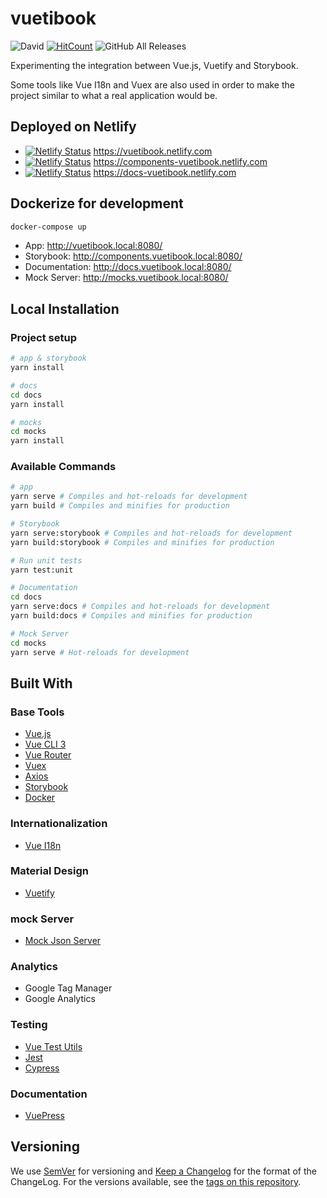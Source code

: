 # vuetibook

![David](https://img.shields.io/david/jsilva-pt/vuetibook.svg)
[![HitCount](http://hits.dwyl.io/j-silva/vuetibook.svg)](http://hits.dwyl.io/j-silva/vuetibook)
![GitHub All Releases](https://img.shields.io/github/downloads/jsilva-pt/vuetibook/total.svg)

Experimenting the integration between Vue.js, Vuetify and Storybook.

Some tools like Vue I18n and Vuex are also used in order to make the project similar
to what a real application would be.

## Deployed on Netlify
- [![Netlify Status](https://api.netlify.com/api/v1/badges/27f26b57-41de-4cc7-8e15-b1db81235862/deploy-status)](https://app.netlify.com/sites/vuetibook/deploys) https://vuetibook.netlify.com
- [![Netlify Status](https://api.netlify.com/api/v1/badges/fc4b6992-770b-447f-af8c-b77722e85ab9/deploy-status)](https://app.netlify.com/sites/components-vuetibook/deploys) https://components-vuetibook.netlify.com
- [![Netlify Status](https://api.netlify.com/api/v1/badges/faac7f1b-8957-4cc1-8193-ea2843dd6ff1/deploy-status)](https://app.netlify.com/sites/docs-vuetibook/deploys) https://docs-vuetibook.netlify.com

## Dockerize for development
``` bash
docker-compose up
```

- App: http://vuetibook.local:8080/
- Storybook: http://components.vuetibook.local:8080/
- Documentation: http://docs.vuetibook.local:8080/
- Mock Server: http://mocks.vuetibook.local:8080/


## Local Installation

### Project setup
``` bash
# app & storybook
yarn install

# docs
cd docs
yarn install

# mocks
cd mocks
yarn install
```

### Available Commands

``` bash
# app
yarn serve # Compiles and hot-reloads for development
yarn build # Compiles and minifies for production

# Storybook
yarn serve:storybook # Compiles and hot-reloads for development
yarn build:storybook # Compiles and minifies for production

# Run unit tests
yarn test:unit

# Documentation
cd docs
yarn serve:docs # Compiles and hot-reloads for development
yarn build:docs # Compiles and minifies for production

# Mock Server
cd mocks
yarn serve # Hot-reloads for development
```

## Built With
### Base Tools
- [Vue.js](https://vuejs.org/)
- [Vue CLI 3](https://cli.vuejs.org/guide/)
- [Vue Router](https://router.vuejs.org/)
- [Vuex](https://vuex.vuejs.org/)
- [Axios](https://github.com/axios/axios)
- [Storybook](https://storybook.js.org/)
- [Docker](https://www.docker.com/)

### Internationalization
- [Vue I18n](https://kazupon.github.io/vue-i18n/)

### Material Design
- [Vuetify](https://vuetifyjs.com/en/)

### mock Server
- [Mock Json Server](https://github.com/typicode/json-server)

### Analytics
- Google Tag Manager
- Google Analytics

### Testing
- [Vue Test Utils](https://vue-test-utils.vuejs.org/)
- [Jest](https://jestjs.io/)
- [Cypress](https://www.cypress.io/)

### Documentation
- [VuePress](https://vuepress.vuejs.org/)

## Versioning

We use [SemVer](http://semver.org/) for versioning and [Keep a Changelog](http://keepachangelog.com/) for the format of the ChangeLog. For the versions available, see the [tags on this repository](https://github.com/jsilva-pt/vuetibook/tags).
